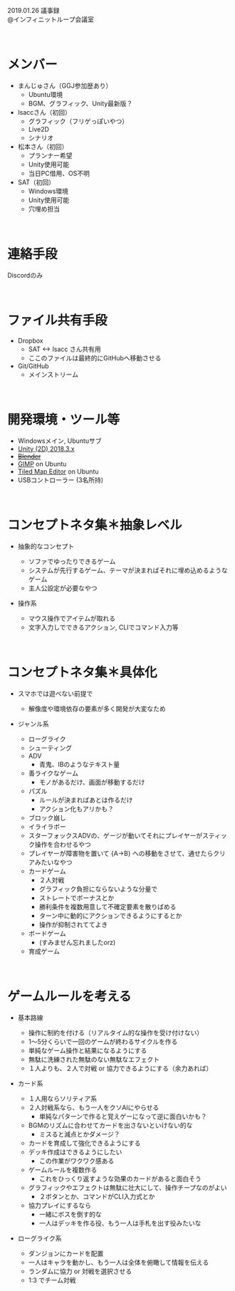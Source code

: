 2019.01.26 議事録<br>
@インフィニットループ会議室

<br>

# メンバー
* まんじゅさん（GGJ参加歴あり）
	* Ubuntu環境
	* BGM、グラフィック、Unity最新版？
* Isaccさん（初回）
	* グラフィック（フリゲっぽいやつ）
	* Live2D
	* シナリオ
* 松本さん（初回）
	* プランナー希望
	* Unity使用可能
	* 当日PC借用、OS不明
* SAT（初回）
	* Windows環境
	* Unity使用可能
	* 穴埋め担当

<br>

# 連絡手段
Discordのみ

<br>

# ファイル共有手段
* Dropbox
	* SAT <-> Isacc さん共有用
	* ここのファイルは最終的にGitHubへ移動させる
* Git/GitHub
	* メインストリーム

<br>

# 開発環境・ツール等
* Windowsメイン, Ubuntuサブ
* [Unity (2D) 2018.3.x](https://unity3d.com/jp/get-unity/download)
* ~~[Blender](https://www.blender.org/)~~
* [GIMP](https://www.gimp.org/) on Ubuntu
* [Tiled Map Editor](https://www.mapeditor.org/) on Ubuntu
* USBコントローラー (3名所持)

<br>

# コンセプトネタ集＊抽象レベル
* 抽象的なコンセプト
	* ソファでゆったりできるゲーム
	* システムが先行するゲーム、テーマが決まればそれに埋め込めるようなゲーム
	* 主人公設定が必要なやつ

* 操作系
	* マウス操作でアイテムが取れる
	* 文字入力しでできるアクション, CLIでコマンド入力等

<br>

# コンセプトネタ集＊具体化
* スマホでは遊べない前提で
	* 解像度や環境依存の要素が多く開発が大変なため

* ジャンル系
	* ローグライク
	* シューティング
	* ADV
		* 青鬼、IBのようなテキスト量
	* 善ライクなゲーム
		* モノがあるだけ、画面が移動するだけ
	* パズル
		* ルールが決まればあとは作るだけ
		* アクション化もアリかも？
	* ブロック崩し
	* イライラボー
	* スターフォックスADVの、ゲージが動いてそれにプレイヤーがスティック操作を合わせるやつ
	* プレイヤーが障害物を置いて {A->B} への移動をさせて、通せたらクリアみたいなやつ
	* カードゲーム
		* ２人対戦
		* グラフィック負担にならないような分量で
		* ストレートでボーナスとか
		* 勝利条件を複数用意して不確定要素を散りばめる
		* ターン中に動的にアクションできるようにするとか
		* 操作が抑制されててよき
	* ボードゲーム
		* (すみません忘れましたorz)
	* 育成ゲーム

<br>

# ゲームルールを考える
* 基本路線
	* 操作に制約を付ける（リアルタイム的な操作を受け付けない）
	* 1～5分くらいで一回のゲームが終わるサイクルを作る
	* 単純なゲーム操作と結果になるようにする
	* 無駄に洗練された無駄のない無駄なエフェクト
	* １人よりも、２人で対戦 or 協力できるようにする（余力あれば）

* カード系
	* １人用ならソリティア系
	* ２人対戦系なら、もう一人をクソAIにやらせる
		* 単純なパターンで作ると覚えゲーになって逆に面白いかも？
	* BGMのリズムに合わせてカードを出さないといけない的な
		* ミスると減点とかダメージ？
	* カードを育成して強化できるようにする
	* デッキ作成はできるようにしたい
		* この作業がワクワク感ある
	* ゲームルールを複数作る
		* これをひっくり返すような効果のカードがあると面白そう
	* グラフィックやエフェクトは無駄に壮大にして、操作チープなのがよい
		* ２ボタンとか、コマンドがCLI入力式とか
	* 協力プレイにするなら
		* 一緒にボスを倒す的な
		* 一人はデッキを作る役、もう一人は手札を出す役みたいな

* ローグライク系
	* ダンジョンにカードを配置
	* 一人はキャラを動かし、もう一人は全体を俯瞰して情報を伝える
	* ランダムに協力 or 対戦を選択させる
	* 1:3 でチーム対戦
